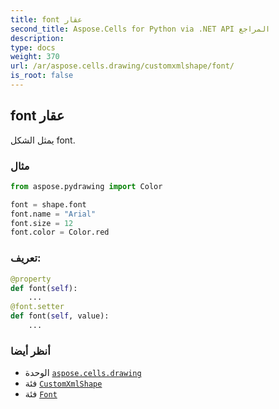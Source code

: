 ```yaml
---
title: font عقار
second_title: Aspose.Cells for Python via .NET API المراجع
description:
type: docs
weight: 370
url: /ar/aspose.cells.drawing/customxmlshape/font/
is_root: false
---
```

##  font عقار

يمثل الشكل font.

###  مثال

```python
from aspose.pydrawing import Color

font = shape.font
font.name = "Arial"
font.size = 12
font.color = Color.red

```
###  تعريف:
```python
@property
def font(self):
    ...
@font.setter
def font(self, value):
    ...
```

###  أنظر أيضا
* الوحدة [`aspose.cells.drawing`](../../)
* فئة [`CustomXmlShape`](/cells/python-net/ar/aspose.cells.drawing/customxmlshape)
* فئة [`Font`](/cells/python-net/ar/aspose.cells/font)
